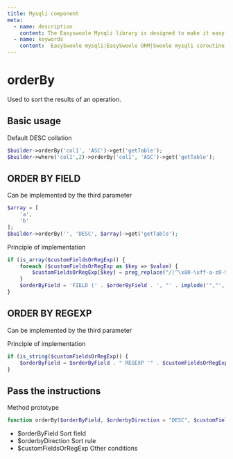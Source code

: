 ```yaml
---
title: Mysqli component
meta:
  - name: description
    content: The Easyswoole Mysqli library is designed to make it easy for users to make a database call in an object-oriented form. And provide basic support for advanced usage such as Orm components.
  - name: keywords
    content:  EasySwoole mysqli|EasySwoole ORM|Swoole mysqli coroutine client|swoole ORM
---
```

# orderBy

Used to sort the results of an operation.


## Basic usage

Default DESC collation

```php
$builder->orderBy('col1', 'ASC')->get('getTable');
$builder->where('col1',2)->orderBy('col1', 'ASC')->get('getTable');
```

## ORDER BY FIELD


Can be implemented by the third parameter

```php
$array = [
    'a',
    'b'
];
$builder->orderBy('', 'DESC', $array)->get('getTable');
```

Principle of implementation
```php
if (is_array($customFieldsOrRegExp)) {
    foreach ($customFieldsOrRegExp as $key => $value) {
        $customFieldsOrRegExp[$key] = preg_replace("/[^\x80-\xff-a-z0-9\.\(\),_` ]+/i", '', $value);
    }
    $orderByField = 'FIELD (' . $orderByField . ', "' . implode('","', $customFieldsOrRegExp) . '")';
}
```

## ORDER BY REGEXP


Can be implemented by the third parameter

Principle of implementation
```php
if (is_string($customFieldsOrRegExp)) {
    $orderByField = $orderByField . " REGEXP '" . $customFieldsOrRegExp . "'";
}
```

## Pass the instructions

Method prototype
```php
function orderBy($orderByField, $orderbyDirection = "DESC", $customFieldsOrRegExp = null)
```

- $orderByField Sort field
- $orderbyDirection Sort rule
- $customFieldsOrRegExp Other conditions
